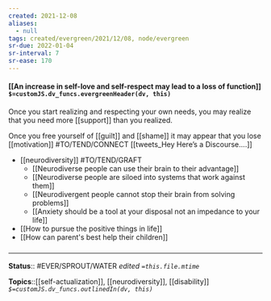```yaml
---
created: 2021-12-08 
aliases:
  - null
tags: created/evergreen/2021/12/08, node/evergreen
sr-due: 2022-01-04
sr-interval: 7
sr-ease: 170
---
```


#### [[An increase in self-love and self-respect may lead to a loss of function]] `$=customJS.dv_funcs.evergreenHeader(dv, this)`

Once you start realizing and respecting your own needs, you may realize that you need more [[support]] than you realized. 

Once you free yourself of [[guilt]] and [[shame]] it may appear that you lose [[motivation]]
#TO/TEND/CONNECT [[tweets_Hey Here’s a Discourse....]]

- [[neurodiversity]] #TO/TEND/GRAFT 
	- [[Neurodiverse people can use their brain to their advantage]]
	- [[Neurodiverse people are siloed into systems that work against them]]
	- [[Neurodivergent people cannot stop their brain from solving problems]]
	- [[Anxiety should be a tool at your disposal not an impedance to your life]]
- [[How to pursue the positive things in life]]
- [[How can parent's best help their children]] 
### <hr class="footnote"/>

**Status**:: #EVER/SPROUT/WATER 
*edited `=this.file.mtime`*

**Topics**::[[self-actualization]], [[neurodiversity]], [[disability]]
*`$=customJS.dv_funcs.outlinedIn(dv, this)`*
